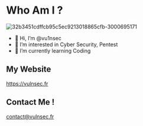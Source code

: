# Who Am I ?
![32b3451cdffcb95c5ec9213018865cfb-3000695171](https://github.com/user-attachments/assets/3b8e6d3e-211e-4b5b-8636-54238b562423)

- 👋 Hi, I’m @vu1nsec
- 👀 I’m interested in Cyber Security, Pentest
- 🌱 I’m currently learning Coding

## My Website

https://vulnsec.fr

## Contact Me !

contact@vulnsec.fr

